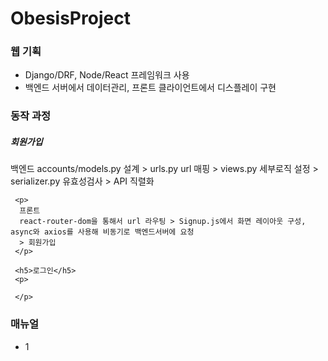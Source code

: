 # ObesisProject

<div>
  <h3>웹 기획</h3>
  
  <div>
    <ul>
      <li>Django/DRF, Node/React 프레임워크 사용</li>
      <li>백엔드 서버에서 데이터관리, 프론트 클라이언트에서 디스플레이 구현</li>
    </ul>
  </div>
  
</div>


<div>
  <h3>동작 과정</h3>
  
   <div>
     <h5>회원가입</h5>
     <p>
      백엔드 
      accounts/models.py 설계 > urls.py url 매핑 > views.py 세부로직 설정 > serializer.py 유효성검사 > API 직렬화
     </p>
     
     <p>
      프론트 
      react-router-dom을 통해서 url 라우팅 > Signup.js에서 화면 레이아웃 구성, async와 axios를 사용해 비동기로 백엔드서버에 요청 
      > 회원가입
     </p>
      
     <h5>로그인</h5>
     <p>
       
     </p>
     
     

  </div>
  
</div>
<div>
  <h3>매뉴얼</h3>
  
  <div>
    <ul>
      <li>1</li>
    </ul>
  </div>
  
</div> 

